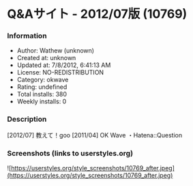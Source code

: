 # Q&Aサイト - 2012/07版 (10769)

### Information
- Author: Wathew (unknown)
- Created at: unknown
- Updated at: 7/8/2012, 6:41:13 AM
- License: NO-REDISTRIBUTION
- Category: okwave
- Rating: undefined
- Total installs: 380
- Weekly installs: 0


### Description
[2012/07] 教えて！goo
[2011/04] OK Wave
・Hatena::Question


### Screenshots (links to userstyles.org)
![https://userstyles.org/style_screenshots/10769_after.jpeg](https://userstyles.org/style_screenshots/10769_after.jpeg)


